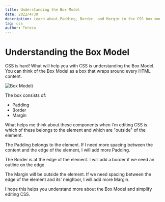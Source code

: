 ```yaml
---
title: Understanding the Box Model
date: 2022/4/30
description: Learn about Padding, Border, and Margin in the CSS box model.
tag: css
author: Teresa
---
```


# Understanding the Box Model

CSS is hard! What will help you with CSS is understanding the Box Model. You can think of the Box Model as a box that wraps around every HTML content.

![Box Model](https://miro.medium.com/max/816/1*sKnLrT1TtqWDZg7GWoBCow.png))

The box consists of:

- Padding
- Border
- Margin

What helps me think about these components when I'm editing CSS is which of these belongs to the element and which are "outside" of the element.

The Padding belongs to the element. If I need more spacing between the content and the edge of the element, I will add more Padding.

The Border is at the edge of the element. I will add a border if we need an outline on the edge.

The Margin will be outside the element. If we need spacing between the edge of the element and its' neighbor, I will add more Margin.

I hope this helps you understand more about the Box Model and simplify editing CSS.

